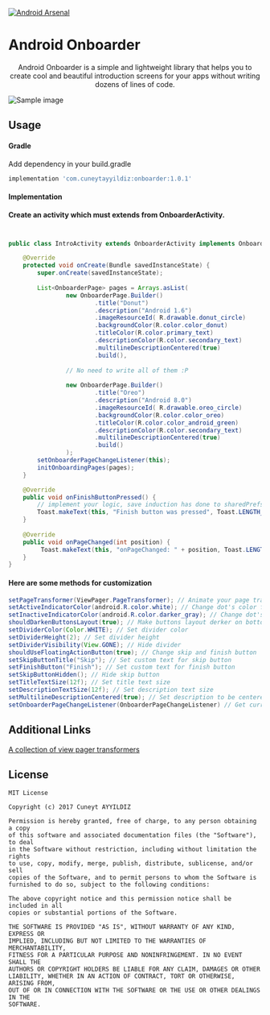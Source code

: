 [![Android Arsenal]( https://img.shields.io/badge/Android%20Arsenal-Android%20Onboarder-green.svg?style=flat )]( https://android-arsenal.com/details/1/6598 )

# Android Onboarder
<p align="center"> 
Android Onboarder is a simple and lightweight library that helps you to create cool and beautiful introduction screens for your apps without writing dozens of lines of code.
</p>

![Sample image](https://media.giphy.com/media/3oFzm1BGCJzKM5iuIw/giphy.gif)

## Usage

#### Gradle

Add dependency in your build.gradle

```groovy
implementation 'com.cuneytayyildiz:onboarder:1.0.1'
```

#### Implementation

<b>Create an activity which must extends from OnboarderActivity.</b>

```java


public class IntroActivity extends OnboarderActivity implements OnboarderPageChangeListener {

    @Override
    protected void onCreate(Bundle savedInstanceState) {
        super.onCreate(savedInstanceState);
        
        List<OnboarderPage> pages = Arrays.asList(
                new OnboarderPage.Builder()
                        .title("Donut")
                        .description("Android 1.6")
                        .imageResourceId( R.drawable.donut_circle)
                        .backgroundColor(R.color.color_donut)
                        .titleColor(R.color.primary_text)
                        .descriptionColor(R.color.secondary_text)
                        .multilineDescriptionCentered(true)
                        .build(),
                        
                // No need to write all of them :P
                
                new OnboarderPage.Builder()
                        .title("Oreo")
                        .description("Android 8.0")
                        .imageResourceId( R.drawable.oreo_circle)
                        .backgroundColor(R.color.color_oreo)
                        .titleColor(R.color.color_android_green)
                        .descriptionColor(R.color.secondary_text)
                        .multilineDescriptionCentered(true)
                        .build()
                );
        setOnboarderPageChangeListener(this);
        initOnboardingPages(pages);
    }

    @Override
    public void onFinishButtonPressed() {
        // implement your logic, save induction has done to sharedPrefs
        Toast.makeText(this, "Finish button was pressed", Toast.LENGTH_SHORT).show();
    }
    
    @Override
    public void onPageChanged(int position) {
         Toast.makeText(this, "onPageChanged: " + position, Toast.LENGTH_SHORT).show();
    }
}

```

#### Here are some methods for customization

```java
setPageTransformer(ViewPager.PageTransformer); // Animate your page transitions
setActiveIndicatorColor(android.R.color.white); // Change dot's color for active status
setInactiveIndicatorColor(android.R.color.darker_gray); // Change dot's color for inactive status
shouldDarkenButtonsLayout(true); // Make buttons layout derker on bottom
setDividerColor(Color.WHITE); // Set divider color
setDividerHeight(2); // Set divider height
setDividerVisibility(View.GONE); // Hide divider
shouldUseFloatingActionButton(true); // Change skip and finish button  as FloatingActionButton aka FAB
setSkipButtonTitle("Skip"); // Set custom text for skip button
setFinishButton("Finish"); // Set custom text for finish button
setSkipButtonHidden(); // Hide skip button 
setTitleTextSize(12f); // Set title text size 
setDescriptionTextSize(12f); // Set description text size 
setMultilineDescriptionCentered(true); // Set description to be centered
setOnboarderPageChangeListener(OnboarderPageChangeListener) // Get current position of the page
```

## Additional Links
[A collection of view pager transformers](https://github.com/geftimov/android-viewpager-transformers)

## License

```
MIT License

Copyright (c) 2017 Cuneyt AYYILDIZ

Permission is hereby granted, free of charge, to any person obtaining a copy
of this software and associated documentation files (the "Software"), to deal
in the Software without restriction, including without limitation the rights
to use, copy, modify, merge, publish, distribute, sublicense, and/or sell
copies of the Software, and to permit persons to whom the Software is
furnished to do so, subject to the following conditions:

The above copyright notice and this permission notice shall be included in all
copies or substantial portions of the Software.

THE SOFTWARE IS PROVIDED "AS IS", WITHOUT WARRANTY OF ANY KIND, EXPRESS OR
IMPLIED, INCLUDING BUT NOT LIMITED TO THE WARRANTIES OF MERCHANTABILITY,
FITNESS FOR A PARTICULAR PURPOSE AND NONINFRINGEMENT. IN NO EVENT SHALL THE
AUTHORS OR COPYRIGHT HOLDERS BE LIABLE FOR ANY CLAIM, DAMAGES OR OTHER
LIABILITY, WHETHER IN AN ACTION OF CONTRACT, TORT OR OTHERWISE, ARISING FROM,
OUT OF OR IN CONNECTION WITH THE SOFTWARE OR THE USE OR OTHER DEALINGS IN THE
SOFTWARE.

```

